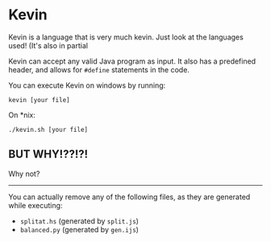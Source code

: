 # Kevin
Kevin is a language that is very much kevin. Just look at the languages used! (It's also in partial 

Kevin can accept any valid Java program as input. It also has a predefined header, and allows for `#define` statements in the code.

You can execute Kevin on windows by running:

    kevin [your file]

On *nix:

    ./kevin.sh [your file]

## BUT WHY!??!?!
Why not?

---

You can actually remove any of the following files, as they are generated while executing:

  * `splitat.hs` (generated by `split.js`)
  * `balanced.py` (generated by `gen.ijs`)